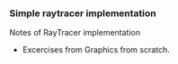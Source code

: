 ### Simple raytracer implementation

Notes of RayTracer implementation

- Excercises from Graphics from scratch.
